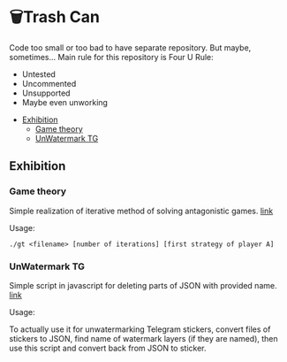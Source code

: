 # 🗑️Trash Can
Code too small or too bad to have separate repository. But maybe, sometimes...
Main rule for this repository is Four U Rule:
 - Untested
 - Uncommented
 - Unsupported
 - Maybe even unworking

  * [Exhibition](#Exhibition)
    * [Game theory](#Game-theory)
    * [UnWatermark TG](#UnWatermark-TG)

## Exhibition
### Game theory
 
 Simple realization of iterative method of solving antagonistic games. [link](/game_theory)
 
 Usage: 
 
 `./gt <filename> [number of iterations] [first strategy of player A]`
 
 ### UnWatermark TG
 
 Simple script in javascript for deleting parts of JSON with provided name. [link](/UnWatermarkTG)
 
 Usage: 
 
 To actually use it for unwatermarking Telegram stickers, convert files of stickers to JSON, find name of watermark layers (if they are named), then use this script and convert back from JSON to sticker.

